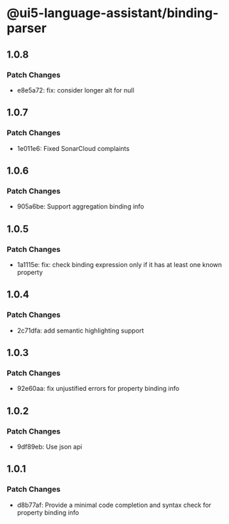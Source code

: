 # @ui5-language-assistant/binding-parser

## 1.0.8

### Patch Changes

- e8e5a72: fix: consider longer alt for null

## 1.0.7

### Patch Changes

- 1e011e6: Fixed SonarCloud complaints

## 1.0.6

### Patch Changes

- 905a6be: Support aggregation binding info

## 1.0.5

### Patch Changes

- 1a1115e: fix: check binding expression only if it has at least one known property

## 1.0.4

### Patch Changes

- 2c71dfa: add semantic highlighting support

## 1.0.3

### Patch Changes

- 92e60aa: fix unjustified errors for property binding info

## 1.0.2

### Patch Changes

- 9df89eb: Use json api

## 1.0.1

### Patch Changes

- d8b77af: Provide a minimal code completion and syntax check for property binding info
